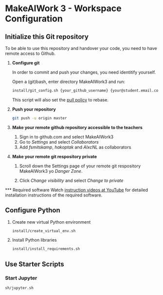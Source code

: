 # MakeAIWork 3 - Workspace Configuration

## Initialize this Git repository
To be able to use this repository and handover your code, you need to have remote access to Github.

<ol>

<li>

**Configure git**

In order to commit and push your changes, you need identitify yourself.

Open a (git)bash, enter directory MakeAIWork3 and run:
```bash
install/git_config.sh {your_github_username} {your@student.email.com}
```
This script will also set the [pull policy](https://www.git-scm.com/docs/git-pull) to rebase.

</li>

<li>

**Push your repository**

```bash
git push -u origin master
```

</li>

<li>

**Make your remote github repository accessible to the teachers**

<ol>

<li>Sign in to github.com and select MakeAIWork3</li>

<li>Go to <i>Settings</i> and select <i>Collaborators</i></li>

<li>Add <i>fsmitskamp</i>, <i>hakoptak</i> and <i>AlxcNL</i> as collaborators

</ol>

</li>

<li>

**Make your remote git respository private**

<ol>

<li>

Scroll down the Settings page of your remote git respository MakeAIWork3 yo <i>Danger Zone</i>. 

</li>

<li>Click <i>Change visibility</i> and select <i>Change to private</i></li>

</ol>

</li>

</ol>

*** Required software
Watch [instruction videos at YouTube](https://youtube.com/playlist?list=PLf5zREwsIjUNQ2y4TGi9F0uXQZ1B08d_v) for detailed installation instructions of the required software. 

## Configure Python

<ol>

<li>

Create new virtual Python environment 
```sh
install/create_virtual_env.sh
```

</li>

<li>

Install Python libraries

```bash
install/install_requirements.sh
```

</li>

</ol>

## Use Starter Scripts

### Start Jupyter
```bash
sh/jupyter.sh
```
